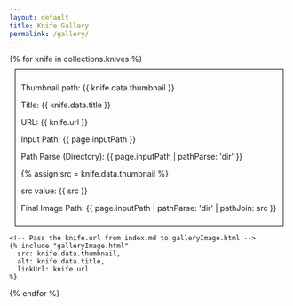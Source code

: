 ```yaml
---
layout: default
title: Knife Gallery
permalink: /gallery/
---
```


<div class="knife-grid">
  {% for knife in collections.knives %}
    <div style="border: 1px solid black; margin: 10px; padding: 10px;">
      <p>Thumbnail path: {{ knife.data.thumbnail }}</p>
      <p>Title: {{ knife.data.title }}</p>
      <p>URL: {{ knife.url }}</p>
      <p>Input Path: {{ page.inputPath }}</p>
      <p>Path Parse (Directory): {{ page.inputPath | pathParse: 'dir' }}</p>
      {% assign src = knife.data.thumbnail %}
      <p>src value: {{ src }}</p>
      <p>Final Image Path: {{ page.inputPath | pathParse: 'dir' | pathJoin: src }}</p>
    </div>

    <!-- Pass the knife.url from index.md to galleryImage.html -->
    {% include "galleryImage.html" 
      src: knife.data.thumbnail, 
      alt: knife.data.title, 
      linkUrl: knife.url 
    %}
  {% endfor %}
</div>
